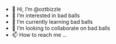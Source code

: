 - 👋 Hi, I’m @oztbizzle
- 👀 I’m interested in bad balls
- 🌱 I’m currently learning bad balls
- 💞️ I’m looking to collaborate on bad balls
- 📫 How to reach me ...

<!---
oztbizzle/oztbizzle is a ✨ special ✨ repository because its `README.md` (this file) appears on your GitHub profile.
You can click the Preview link to take a look at your changes.
--->
